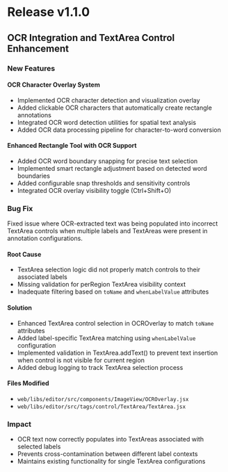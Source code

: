 # Release v1.1.0

## OCR Integration and TextArea Control Enhancement

### New Features

#### OCR Character Overlay System
- Implemented OCR character detection and visualization overlay
- Added clickable OCR characters that automatically create rectangle annotations
- Integrated OCR word detection utilities for spatial text analysis
- Added OCR data processing pipeline for character-to-word conversion

#### Enhanced Rectangle Tool with OCR Support
- Added OCR word boundary snapping for precise text selection
- Implemented smart rectangle adjustment based on detected word boundaries
- Added configurable snap thresholds and sensitivity controls
- Integrated OCR overlay visibility toggle (Ctrl+Shift+O)

### Bug Fix

Fixed issue where OCR-extracted text was being populated into incorrect TextArea controls when multiple labels and TextAreas were present in annotation configurations.

#### Root Cause
- TextArea selection logic did not properly match controls to their associated labels
- Missing validation for perRegion TextArea visibility context
- Inadequate filtering based on `toName` and `whenLabelValue` attributes

#### Solution
- Enhanced TextArea control selection in OCROverlay to match `toName` attributes
- Added label-specific TextArea matching using `whenLabelValue` configuration
- Implemented validation in TextArea.addText() to prevent text insertion when control is not visible for current region
- Added debug logging to track TextArea selection process

#### Files Modified
- `web/libs/editor/src/components/ImageView/OCROverlay.jsx`
- `web/libs/editor/src/tags/control/TextArea/TextArea.jsx`

### Impact
- OCR text now correctly populates into TextAreas associated with selected labels
- Prevents cross-contamination between different label contexts
- Maintains existing functionality for single TextArea configurations